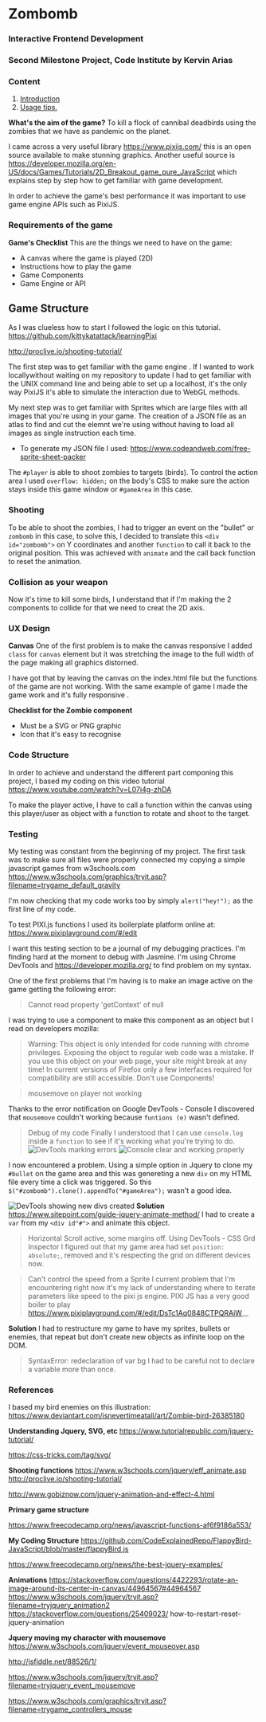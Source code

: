 # Zombomb
### Interactive Frontend Development
### Second Milestone Project, Code Institute by Kervin Arias

### Content
1. [Introduction](#intro)
2. [ Usage tips. ](#usage)

<a name="intro"></a>
**What's the aim of the game?**
To kill a flock of cannibal deadbirds using the zombies that we have as pandemic on the planet. 

I came across a very useful library https://www.pixijs.com/ this is an open source available to make stunning graphics. Another useful source is https://developer.mozilla.org/en-US/docs/Games/Tutorials/2D_Breakout_game_pure_JavaScript which explains step by step how to get familiar with game development.

In order to achieve the game's best performance it was important to use game engine APIs such as PixiJS.

### Requirements of the game 

**Game's Checklist**
This are the things we need to have on the game:
* A canvas where the game is played (2D)
* Instructions how to play the game
* Game Components 
* Game Engine or API 

## Game Structure
As I was clueless how to start I followed the logic on this tutorial. https://github.com/kittykatattack/learningPixi

http://proclive.io/shooting-tutorial/

The first step was to get familiar with the game engine . If I wanted to work locallywithout waiting on my repository to update I had to get familiar with the UNIX command line and being able to set up a localhost, it's the only way PixiJS it's able to simulate the interaction due to WebGL methods.

My next step was to get familiar with Sprites which are large files with all images that you're using in your game. The creation of a JSON file as an atlas to find and cut the elemnt we're using without having to load all images as single instruction each time.
* To generate my JSON file I used: https://www.codeandweb.com/free-sprite-sheet-packer

The `#player` is able to shoot zombies to targets (birds). To control the action area I used `overflow: hidden;` on the body's CSS to make sure the action stays inside this game window or `#gameArea` in this case.

### Shooting
To be able to shoot the zombies, I had to trigger an event on the "bullet" or `zombomb` in this case, to solve this, I decided to translate this `<div id="zombomb">` on Y coordinates and another `function` to call it back to the original position. This was achieved with `animate` and the call back function to reset the animation.

### Collision as your weapon
Now it's time to kill some birds, I understand that if I'm making the 2 components to collide for that we need to creat the 2D axis.


### UX Design

**Canvas**
One of the first problem is to make the canvas responsive I added `class` for `canvas` element but it was stretching the image to the full width of the page making all graphics distorned.

I have got that by leaving the canvas on the index.html file but the functions of the game are not working. With the same example of game I made the game work and it's fully responsive . 

**Checklist for the Zombie component**
* Must be a SVG or PNG graphic
* Icon that it's easy to recognise

### Code Structure
In order to achieve and understand the different part componing this project, I based my coding on this video tutorial https://www.youtube.com/watch?v=L07i4g-zhDA

To make the player active, I have to call a function within the canvas using this player/user as object with a function to rotate and shoot to the target.


### Testing

My testing was constant from the beginning of my project. The first task was to make sure all files were properly connected my copying a simple javascript games from w3schools.com https://www.w3schools.com/graphics/tryit.asp?filename=trygame_default_gravity

I'm now checking that my code works too by simply `alert("hey!");` as the first line of my code.

To test PIXI.js functions I used its boilerplate platform online at: https://www.pixiplayground.com/#/edit

I want this testing section to be a journal of my debugging practices. I'm finding hard at the moment to debug with Jasmine. I'm using Chrome DevTools and https://developer.mozilla.org/ to find problem on my syntax.

One of the first problems that I'm having is to make an image active on the game getting the following error:

>Cannot read property 'getContext' of null

I was trying to use a component to make this component as an object but I read on developers mozilla:

> Warning: This object is only intended for code running with chrome privileges. Exposing the object to regular web code was a mistake. If you use this object on your web page, your site might break at any time! In current versions of Firefox only a few interfaces required for compatibility are still accessible. Don't use Components!

>mousemove on player not working

Thanks to the error notification on Google DevTools - Console I discovered that `mousemove` couldn't working because `funtions (e)` wasn't defined.

>Debug of my code
Finally I understood that I can use `console.log` inside a `function` to see if it's working what you're trying to do. ![DevTools marking errors](sources/readme-links/debug-example1.png) ![Console clear and working properly](sources/readme-links/debug-solution1.png)

I now encountered a problem. Using a simple option in Jquery to clone my `#bullet` on the game area and this was genereting a new `div` on my HTML file every time a click was triggered. So this `$("#zombomb").clone().appendTo("#gameArea");` wasn't a good idea.

![DevTools showing new divs created](sources/readme-links/cloning-div.jpg)
 **Solution**
 https://www.sitepoint.com/guide-jquery-animate-method/
I had to create a `var` from my `<div id"#">` and animate this object.

>Horizontal Scroll active, some margins off.
Using DevTools - CSS Grd Inspector I figured out that my game area had set `position: absolute;`, removed and it's respecting the grid on different devices now. 

>Can't control the speed from a Sprite
I current problem that I'm encountering right now it's my lack of understanding where to iterate parameters like speed to the pixi js engine. PIXI JS has a very good boiler to play https://www.pixiplayground.com/#/edit/DsTc1Aq0848CTPQRAiW__

**Solution**
I had to restructure my game to have my sprites, bullets or enemies, that repeat but don't create new objects as infinite loop on the DOM.

> SyntaxError: redeclaration of var bg
I had to be careful not to declare a variable more than once.

### References

I based my bird enemies on this illustration: https://www.deviantart.com/isnevertimeatall/art/Zombie-bird-26385180

**Understanding Jquery, SVG, etc**
https://www.tutorialrepublic.com/jquery-tutorial/

https://css-tricks.com/tag/svg/

**Shooting functions**
https://www.w3schools.com/jquery/eff_animate.asp
http://proclive.io/shooting-tutorial/

http://www.gobiznow.com/jquery-animation-and-effect-4.html

**Primary game structure**

https://www.freecodecamp.org/news/javascript-functions-af6f9186a553/

**My Coding Structure**
https://github.com/CodeExplainedRepo/FlappyBird-JavaScript/blob/master/flappyBird.js

https://www.freecodecamp.org/news/the-best-jquery-examples/

**Animations**
https://stackoverflow.com/questions/4422293/rotate-an-image-around-its-center-in-canvas/44964567#44964567
https://www.w3schools.com/jquery/tryit.asp?filename=tryjquery_animation2
https://stackoverflow.com/questions/25409023/ how-to-restart-reset-jquery-animation

**Jquery moving my character with mousemove**
https://www.w3schools.com/jquery/event_mouseover.asp



http://jsfiddle.net/88526/1/

https://www.w3schools.com/jquery/tryit.asp?filename=tryjquery_event_mousemove

https://www.w3schools.com/graphics/tryit.asp?filename=trygame_controllers_mouse